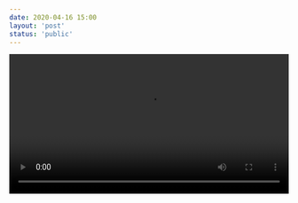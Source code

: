 ```yaml
---
date: 2020-04-16 15:00
layout: 'post'
status: 'public'
---
```


<video width="100%" controls="controls" autoplay="autoplay"><source src="https://pixabay.com/zh/videos/video-52242/" type="video/mp4"></video>